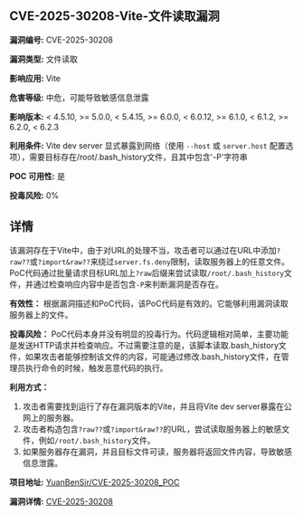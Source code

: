 ## CVE-2025-30208-Vite-文件读取漏洞

**漏洞编号:** CVE-2025-30208

**漏洞类型:** 文件读取

**影响应用:** Vite

**危害等级:** 中危，可能导致敏感信息泄露

**影响版本:**  < 4.5.10, >= 5.0.0, < 5.4.15, >= 6.0.0, < 6.0.12, >= 6.1.0, < 6.1.2, >= 6.2.0, < 6.2.3

**利用条件:** Vite dev server 显式暴露到网络（使用 `--host` 或 `server.host` 配置选项），需要目标存在/root/.bash_history文件，且其中包含'-P'字符串

**POC 可用性:** 是

**投毒风险:** 0%

## 详情

该漏洞存在于Vite中，由于对URL的处理不当，攻击者可以通过在URL中添加`?raw??`或`?import&raw??`来绕过`server.fs.deny`限制，读取服务器上的任意文件。PoC代码通过批量请求目标URL加上`?raw`后缀来尝试读取`/root/.bash_history`文件，并通过检查响应内容中是否包含`-P`来判断漏洞是否存在。

**有效性：**
根据漏洞描述和PoC代码，该PoC代码是有效的。它能够利用漏洞读取服务器上的文件。

**投毒风险：**
PoC代码本身并没有明显的投毒行为。代码逻辑相对简单，主要功能是发送HTTP请求并检查响应。不过需要注意的是，该脚本读取.bash_history文件，如果攻击者能够控制该文件的内容，可能通过修改.bash_history文件，在管理员执行命令的时候，触发恶意代码的执行。

**利用方式：**
1.  攻击者需要找到运行了存在漏洞版本的Vite，并且将Vite dev server暴露在公网上的服务器。
2.  攻击者构造包含`?raw??`或`?import&raw??`的URL，尝试读取服务器上的敏感文件，例如`/root/.bash_history`文件。
3.  如果服务器存在漏洞，并且目标文件可读，服务器将返回文件内容，导致敏感信息泄露。

**项目地址:** [YuanBenSir/CVE-2025-30208_POC](https://github.com/YuanBenSir/CVE-2025-30208_POC)

**漏洞详情:** [CVE-2025-30208](https://nvd.nist.gov/vuln/detail/CVE-2025-30208)